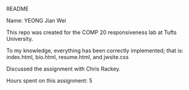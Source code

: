 README

Name: YEONG Jian Wei

This repo was created for the COMP 20 responsiveness lab at Tufts University.

To my knowledge, everything has been correctly implemented; that is:
index.html, bio.html, resume.html, and jwsite.css

Discussed the assignment with Chris Rackey.

Hours spent on this assignment: 5
